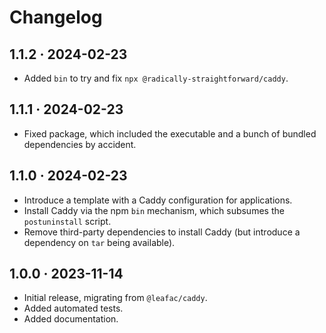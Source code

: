 # Changelog

## 1.1.2 · 2024-02-23

- Added `bin` to try and fix `npx @radically-straightforward/caddy`.

## 1.1.1 · 2024-02-23

- Fixed package, which included the executable and a bunch of bundled dependencies by accident.

## 1.1.0 · 2024-02-23

- Introduce a template with a Caddy configuration for applications.
- Install Caddy via the npm `bin` mechanism, which subsumes the `postuninstall` script.
- Remove third-party dependencies to install Caddy (but introduce a dependency on `tar` being available).

## 1.0.0 · 2023-11-14

- Initial release, migrating from `@leafac/caddy`.
- Added automated tests.
- Added documentation.
